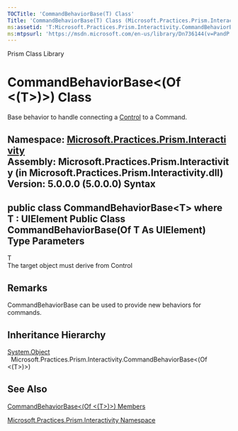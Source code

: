 ```yaml
---
TOCTitle: 'CommandBehaviorBase(T) Class'
Title: 'CommandBehaviorBase(T) Class (Microsoft.Practices.Prism.Interactivity)'
ms:assetid: 'T:Microsoft.Practices.Prism.Interactivity.CommandBehaviorBase\`1'
ms:mtpsurl: 'https://msdn.microsoft.com/en-us/library/Dn736144(v=PandP.50)'
---
```


Prism Class Library

CommandBehaviorBase&lt;(Of &lt;(T&gt;)&gt;) Class
=================================================

Base behavior to handle connecting a [Control](http://msdn2.microsoft.com/en-us/library/ms609826) to a Command.

**Namespace:** [Microsoft.Practices.Prism.Interactivity](https://msdn.microsoft.com/n:microsoft.practices.prism.interactivity)
**Assembly:** Microsoft.Practices.Prism.Interactivity (in Microsoft.Practices.Prism.Interactivity.dll) Version: 5.0.0.0 (5.0.0.0)
Syntax
------

<span id="syntaxToggle"></span>public class CommandBehaviorBase&lt;T&gt; where T : UIElement Public Class CommandBehaviorBase(Of T As UIElement)
Type Parameters
---------------

<span id="templatesToggle"></span>
T  
The target object must derive from Control

Remarks
-------

<span id="remarksToggle"></span> CommandBehaviorBase can be used to provide new behaviors for commands.

Inheritance Hierarchy
---------------------

<span id="familyToggle"></span>[System.Object](http://msdn2.microsoft.com/en-us/library/e5kfa45b)
  Microsoft.Practices.Prism.Interactivity.CommandBehaviorBase&lt;(Of &lt;(T&gt;)&gt;)

See Also
--------

<span id="seeAlsoToggle"></span>
[CommandBehaviorBase&lt;(Of &lt;(T&gt;)&gt;) Members](https://msdn.microsoft.com/allmembers.t:microsoft.practices.prism.interactivity.commandbehaviorbase%601)

[Microsoft.Practices.Prism.Interactivity Namespace](https://msdn.microsoft.com/n:microsoft.practices.prism.interactivity)
